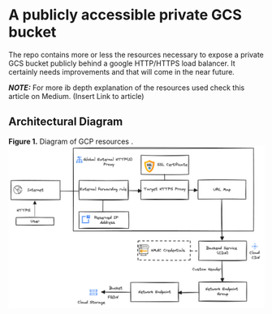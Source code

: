 # A publicly accessible private GCS bucket 
The repo contains more or less the resources necessary to expose a private GCS bucket publicly behind a google HTTP/HTTPS load balancer. 
It certainly needs improvements and that will come in the near future.

**_NOTE:_** For more ib depth explanation of the resources used check this article on Medium. (Insert Link to article)

## Architectural Diagram
  **Figure 1.** Diagram of GCP resources .
![GCP Resources Diagram](./docs/private_gcs.png "GCP Resources Diagram")